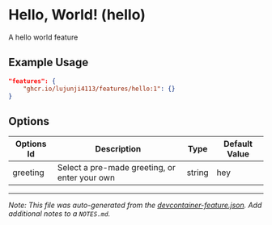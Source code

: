 
# Hello, World! (hello)

A hello world feature

## Example Usage

```json
"features": {
    "ghcr.io/lujunji4113/features/hello:1": {}
}
```

## Options

| Options Id | Description | Type | Default Value |
|-----|-----|-----|-----|
| greeting | Select a pre-made greeting, or enter your own | string | hey |



---

_Note: This file was auto-generated from the [devcontainer-feature.json](https://github.com/lujunji4113/features/blob/main/src/hello/devcontainer-feature.json).  Add additional notes to a `NOTES.md`._
